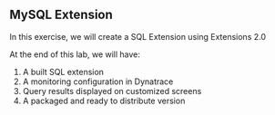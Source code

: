## MySQL Extension

In this exercise, we will create a SQL Extension using Extensions 2.0

At the end of this lab, we will have:

1. A built SQL extension
2. A monitoring configuration in Dynatrace
3. Query results displayed on customized screens
4. A packaged and ready to distribute version
